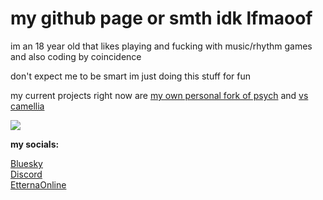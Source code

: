 # my github page or smth idk lfmaoof
im an 18 year old that likes playing and fucking with music/rhythm games  
and also coding by coincidence

don't expect me to be smart im just doing this stuff for fun

my current projects right now are [my own personal fork of psych](https://github.com/Rudyrue/custom-psych) and [vs camellia](https://gamebanana.com/mods/290601)

<img src = "https://github-readme-stats.vercel.app/api?username=Rudyrue&show_icons=true&theme=tokyonight&line_height=27">

<b>my socials:</b>

[Bluesky](https://bsky.app/profile/rudyrue.bsky.social)  
[Discord](https://discordapp.com/users/369949680081174538)  
[EtternaOnline](https://etternaonline.com/users/Rudyrue)  
